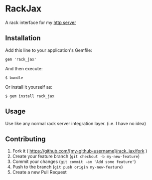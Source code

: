 # RackJax

A rack interface for my [http server][http-server]

[http-server]: https://github.com/radicalzephyr/http-server

## Installation

Add this line to your application's Gemfile:

    gem 'rack_jax'

And then execute:

    $ bundle

Or install it yourself as:

    $ gem install rack_jax

## Usage

Use like any normal rack server integration layer. (i.e. I have no idea)

## Contributing

1. Fork it ( https://github.com/[my-github-username]/rack_jax/fork )
2. Create your feature branch (`git checkout -b my-new-feature`)
3. Commit your changes (`git commit -am 'Add some feature'`)
4. Push to the branch (`git push origin my-new-feature`)
5. Create a new Pull Request
